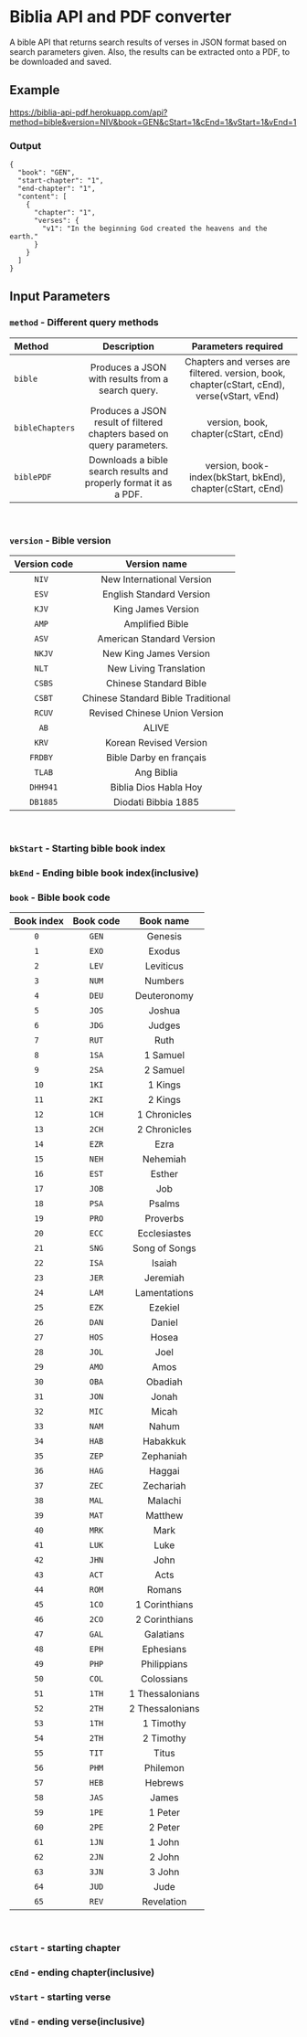 # Biblia API and PDF converter

<!--[![Deploy](https://www.herokucdn.com/deploy/button.svg)](https://biblia.bryanwong.tech)
&nbsp;-->

A bible API that returns search results of verses in JSON format based on search parameters given. Also, the results can be extracted onto a PDF, to be downloaded and saved.

## Example
[https://biblia-api-pdf.herokuapp.com/api?method=bible&version=NIV&book=GEN&cStart=1&cEnd=1&vStart=1&vEnd=1 ](https://biblia-api-pdf.herokuapp.com/api?method=bible&version=NIV&book=GEN&cStart=1&cEnd=1&vStart=1&vEnd=1)

### Output
```
{
  "book": "GEN",
  "start-chapter": "1",
  "end-chapter": "1",
  "content": [
    {
      "chapter": "1",
      "verses": {
        "v1": "In the beginning God created the heavens and the earth."
      }
    }
  ]
}
```

## Input Parameters

### `method` - Different query methods
| Method          |                              Description                               |                                     Parameters required                                     |
| :-------------- | :--------------------------------------------------------------------: | :-----------------------------------------------------------------------------------------: |
| `bible`         |           Produces a JSON with results from a search query.            | Chapters and verses are filtered.	version, book, chapter(cStart, cEnd), verse(vStart, vEnd) |
| `bibleChapters` | Produces a JSON result of filtered chapters based on query parameters. |                            version, book, chapter(cStart, cEnd)                             |
| `biblePDF`      |   Downloads a bible search results and properly format it as a PDF.    |                 version, book-index(bkStart, bkEnd), chapter(cStart, cEnd)                  |

&nbsp;
### `version` - Bible version

| Version code |            Version name            |
| :----------: | :--------------------------------: |
|    ` NIV  `    |     New International Version      |
|    ` ESV  `    |      English Standard Version      |
|    ` KJV  `    |         King James Version         |
|    ` AMP  `    |          Amplified Bible           |
|    ` ASV  `    |     American Standard Version      |
|    ` NKJV `    |       New King James Version       |
|    ` NLT  `    |       New Living Translation       |
|    ` CSBS `    |       Chinese Standard Bible       |
|    ` CSBT `    | Chinese Standard Bible Traditional |
|    ` RCUV `    |   Revised Chinese Union Version    |
|    `  AB  `    |               ALIVE                |
|    ` KRV  `    |       Korean Revised Version       |
|    `FRDBY `    |      Bible Darby en français       |
|    ` TLAB `    |             Ang Biblia             |
|    `DHH941`    |       Biblia Dios Habla Hoy        |
|    `DB1885`    |        Diodati Bibbia 1885         |

&nbsp;

### `bkStart` - Starting bible book index
### `bkEnd` - Ending bible book index(inclusive)
### `book` - Bible book code
| Book index | Book code |    Book name    |
| :--------: | :-------: | :-------------: |
|     `0 `     |    `GEN`    |     Genesis     |
|     `1 `     |    `EXO`    |     Exodus      |
|     `2 `     |    `LEV`    |    Leviticus    |
|     `3 `     |    `NUM`    |     Numbers     |
|     `4 `     |    `DEU`    |   Deuteronomy   |
|     `5 `     |    `JOS`    |     Joshua      |
|     `6 `     |    `JDG`    |     Judges      |
|     `7 `     |    `RUT`    |      Ruth       |
|     `8 `     |    `1SA`    |    1 Samuel     |
|     `9 `     |    `2SA`    |    2 Samuel     |
|     `10`     |    `1KI`    |     1 Kings     |
|     `11`     |    `2KI`    |     2 Kings     |
|     `12`     |    `1CH`    |  1 Chronicles   |
|     `13`     |    `2CH`    |  2 Chronicles   |
|     `14`     |    `EZR`    |      Ezra       |
|     `15`     |    `NEH`    |    Nehemiah     |
|     `16`     |    `EST`    |     Esther      |
|     `17`     |    `JOB`    |       Job       |
|     `18`     |    `PSA`    |     Psalms      |
|     `19`     |    `PRO`    |    Proverbs     |
|     `20`     |    `ECC`    |  Ecclesiastes   |
|     `21`     |    `SNG`    |  Song of Songs  |
|     `22`     |    `ISA`    |     Isaiah      |
|     `23`     |    `JER`    |    Jeremiah     |
|     `24`     |    `LAM`    |  Lamentations   |
|     `25`     |    `EZK`    |     Ezekiel     |
|     `26`     |    `DAN`    |     Daniel      |
|     `27`     |    `HOS`    |      Hosea      |
|     `28`     |    `JOL`    |      Joel       |
|     `29`     |    `AMO`    |      Amos       |
|     `30`     |    `OBA`    |     Obadiah     |
|     `31`     |    `JON`    |      Jonah      |
|     `32`     |    `MIC`    |      Micah      |
|     `33`     |    `NAM`    |      Nahum      |
|     `34`     |    `HAB`    |    Habakkuk     |
|     `35`     |    `ZEP`    |    Zephaniah    |
|     `36`     |    `HAG`    |     Haggai      |
|     `37`     |    `ZEC`    |    Zechariah    |
|     `38`     |    `MAL`    |     Malachi     |
|     `39`     |    `MAT`    |     Matthew     |
|     `40`     |    `MRK`    |      Mark       |
|     `41`     |    `LUK`    |      Luke       |
|     `42`     |    `JHN`    |      John       |
|     `43`     |    `ACT`    |      Acts       |
|     `44`     |    `ROM`    |     Romans      |
|     `45`     |    `1CO`    |  1 Corinthians  |
|     `46`     |    `2CO`    |  2 Corinthians  |
|     `47`     |    `GAL`    |    Galatians    |
|     `48`     |    `EPH`    |    Ephesians    |
|     `49`     |    `PHP`    |   Philippians   |
|     `50`     |    `COL`    |   Colossians    |
|     `51`     |    `1TH`    | 1 Thessalonians |
|     `52`     |    `2TH`    | 2 Thessalonians |
|     `53`     |    `1TH`    |    1 Timothy    |
|     `54`     |    `2TH`    |    2 Timothy    |
|     `55`     |    `TIT`    |      Titus      |
|     `56`     |    `PHM`    |    Philemon     |
|     `57`     |    `HEB`    |     Hebrews     |
|     `58`     |    `JAS`    |      James      |
|     `59`     |    `1PE`    |     1 Peter     |
|     `60`     |    `2PE`    |     2 Peter     |
|     `61`     |    `1JN`    |     1 John      |
|     `62`     |    `2JN`    |     2 John      |
|     `63`     |    `3JN`    |     3 John      |
|     `64`     |    `JUD`    |      Jude       |
|     `65`     |    `REV`    |   Revelation    |

&nbsp;

### `cStart` - starting chapter
### `cEnd` - ending chapter(inclusive)
### `vStart` - starting verse
### `vEnd` - ending verse(inclusive)
